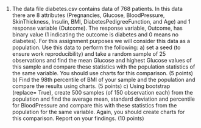 1) The data file diabetes.csv contains data of 768 patients. In this data there are 8 attributes
(Pregnancies, Glucose, BloodPressure, SkinThickness, Insulin, BMI, DiabetesPedigreeFunction, and Age)
and 1 response variable (Outcome). The response variable, Outcome, has binary value (1 indicating the
outcome is diabetes and 0 means no diabetes). For this assignment purposes we will consider this data
as a population. Use this data to perform the following:
a) set a seed (to ensure work reproducibility) and take a random sample of 25 observations and
find the mean Glucose and highest Glucose values of this sample and compare these statistics
with the population statistics of the same variable. You should use charts for this comparison.
(5 points)
b) Find the 98th percentile of BMI of your sample and the population and compare the results
using charts. (5 points)
c) Using bootstrap (replace= True), create 500 samples (of 150 observation each) from the
population and find the average mean, standard deviation and percentile for BloodPressure and
compare this with these statistics from the population for the same variable. Again, you should
create charts for this comparison. Report on your findings. (10 points)



